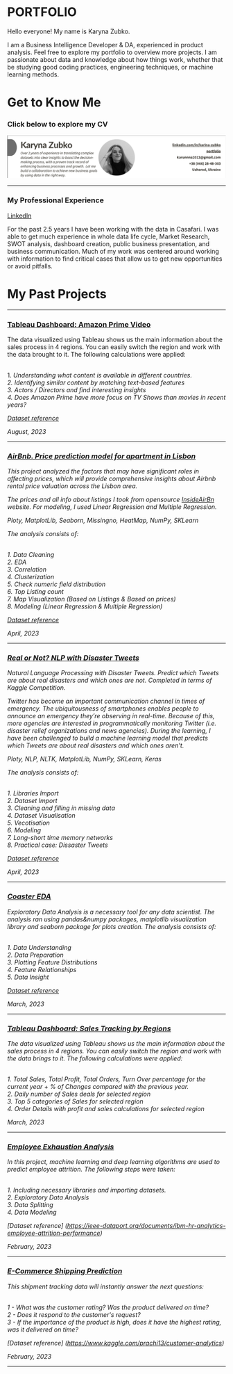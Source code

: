 
# PORTFOLIO
<p align="center">
  
Hello everyone! My name is Karyna Zubko.



<p> I am a Business Intelligence Developer & DA, experienced in product analysis. Feel free to explore my portfolio to overview more projects. I am passionate about data and knowledge about how things work, whether that be studying good coding practices, engineering techniques, or machine learning methods. </p>





# Get to Know Me 

### Click below to explore my CV

<p align="center">
<a href="https://github.com/KarinaZubko/Portfolio/blob/main/images/ZubkoKaryna_CV.pdf"><img src="images/header.png"></a></p>

<hr>


### My Professional Experience 
<p align="left">
<a href="https://www.linkedin.com/in/karina-zubko/">LinkedIn</a>
  <p>For the past 2.5 years I have been working with the data in Casafari. I was able to get much experience in whole data life cycle, Market Research, SWOT analysis, dashboard creation, public business presentation, and business communication. Much of my work was centered around working with information to find critical cases that allow us to get new opportunities or avoid pitfalls.</p>


# My Past Projects
<hr>

### [Tableau Dashboard: Amazon Prime Video](https://public.tableau.com/app/profile/karyna5596/viz/AmazonPrimeVideo_16910027884160/Dashboard1)


<p>
The data visualized using Tableau shows us the main information about the sales process in 4 regions. You can easily switch the region and work with the data brought to it. The following calculations were applied:
  
<br> 1. <em> Understanding what content is available in different countries.
<br>
2. <em> Identifying similar content by matching text-based features
<br>
3. <em> Actors / Directors</em> and find interesting insights
<br>
4. Does <em> Amazon Prime</em> have more focus on TV Shows than movies in recent years?
</p>

[Dataset reference](https://www.kaggle.com/datasets/shivamb/amazon-prime-movies-and-tv-shows)

August, 2023
<hr>

### [AirBnb. Price prediction model for apartment in Lisbon](https://github.com/KarinaZubko/Portfolio/tree/main/AirBnb%20Price%20Prediction)


<p>
This project analyzed the factors that may have significant roles in affecting prices, which will provide comprehensive insights about Airbnb rental price valuation across the Lisbon area.
<p>
The prices and all info about listings I took from opensource
  <a href="http://insideairbnb.com/get-the-data/"> InsideAirBn </a> 
    website. For modeling, I used Linear Regression and Multiple Regression.
<p> <em>Ploty, MatplotLib, Seaborn, Missingno, HeatMap, NumPy, SKLearn</em>

The analysis consists of:

<br> 1. Data Cleaning
<br> 2. EDA
<br> 3. Correlation
<br> 4. Clusterization
<br> 5. Check numeric field distribution
<br> 6. Top Listing count
<br> 7. Map Visualization (Based on Listings & Based on prices)
<br> 8. Modeling (Linear Regression & Multiple Regression)
</p>

[Dataset reference](https://public.opendatasoft.com/explore/dataset/air-bnb-listings/table/?disjunctive.neighbourhood&disjunctive.column_10&disjunctive.city)

April, 2023
<hr>

### [Real or Not? NLP with Disaster Tweets](https://github.com/KarinaZubko/Portfolio/blob/main/NLP/NLP_Twitter_spam_amalysis.ipynb)


<p>
Natural Language Processing with Disaster Tweets. Predict which Tweets are about real disasters and which ones are not. 
Completed in terms of Kaggle Competition.
<p>
Twitter has become an important communication channel in times of emergency.
The ubiquitousness of smartphones enables people to announce an emergency they’re observing in real-time. Because of this, more agencies are interested in programmatically monitoring Twitter (i.e. disaster relief organizations and news agencies). During the learning, I have been challenged to build a machine learning model that predicts which Tweets are about real disasters and which ones aren’t.
<p> <em>Ploty, NLP, NLTK, MatplotLib, NumPy, SKLearn, Keras</em>

The analysis consists of:

<br> 1. Libraries Import
<br> 2. Dataset Import
<br> 3. Cleaning and filling in missing data
<br> 4. Dataset Visualisation
<br> 5. Vecotisation
<br> 6. Modeling
<br> 7. Long-short time memory networks
<br> 8. Practical case: Dissaster Tweets
 </p>

[Dataset reference](https://www.kaggle.com/code/speccco/roller-coaster-eda/input)

April, 2023
<hr>

### [Coaster EDA](https://github.com/KarinaZubko/Portfolio/blob/main/Coaster_EDA/EDA.ipynb)


<p>
Exploratory Data Analysis is a necessary tool for any data scientist. The analysis ran using <em>pandas&numpy</em> packages, <em>matplotlib</em>  visualization library and <em>seaborn</em> package for plots creation. The analysis consists of:

<br> 1. Data Understanding
<br> 2. Data Preparation
<br> 3. Plotting Feature Distributions
<br> 4. Feature Relationships
<br> 5. Data Insight
 </p>

[Dataset reference](https://www.kaggle.com/code/speccco/roller-coaster-eda/input)

March, 2023
<hr>

### [Tableau Dashboard: Sales Tracking by Regions](https://public.tableau.com/app/profile/karyna5596/viz/SalesTrackinngbyRegions/Dashboard1?publish=yes)


<p>
The data visualized using Tableau shows us the main information about the sales process in 4 regions. You can easily switch the region and work with the data brings to it. The following calculations were applied:
  
<br> 1. <em> Total Sales, Total Profit, Total Orders, Turn Over percentage </em> for the current year + <em> % of Changes</em> compared with the previous year.
<br>
2. <em>Daily number of Sales deals</em> for selected region
<br>
3. <em> Top 5 categories of Sales</em> for selected region
<br>
4. <em> Order Details with profit and sales calculations</em> for selected region
 </p>


March, 2023

<hr>

### [Employee Exhaustion Analysis](https://github.com/KarinaZubko/Portfolio/blob/main/Employee%20Exhaustion%20Analysis/Employee_Exhaustion_Analysis_using_ML.ipynb)


<p>
In this project, machine learning and deep learning algorithms are used to predict employee attrition. The following steps were taken:
  
<br>1. Including necessary libraries and importing datasets.
<br>2. Exploratory Data Analysis
<br>3. Data Splitting
<br>4. Data Modeling

[Dataset reference] (https://ieee-dataport.org/documents/ibm-hr-analytics-employee-attrition-performance)

February, 2023
<hr>

### [E-Commerce Shipping Prediction](https://github.com/KarinaZubko/Portfolio/blob/main/E_Commerce_Shipping/Prediction.ipynb)


<p>
This shipment tracking data will instantly answer the next questions:

<br> 1 - What was the customer rating? Was the product delivered on time?
<br> 2 - Does it respond to the customer's request?
<br> 3 - If the importance of the product is high, does it have the highest rating, was it delivered on time?
 </p>

[Dataset reference] (https://www.kaggle.com/prachi13/customer-analytics)

February, 2023
<hr>
